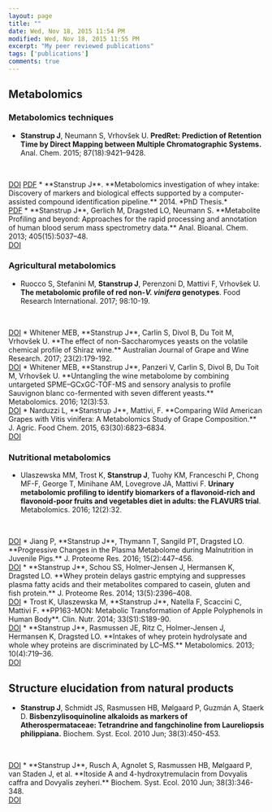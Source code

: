 ```yaml
---
layout: page
title: ""
date: Wed, Nov 18, 2015 11:54 PM
modified: Wed, Nov 18, 2015 11:55 PM
excerpt: "My peer reviewed publications"
tags: ['publications']
comments: true
---
```


<style type='text/css'>
li {
	 padding-bottom: 1em;
}
</style>

## Metabolomics

### Metabolomics techniques
* **Stanstrup J**, Neumann S, Vrhovšek U. **PredRet: Prediction of Retention Time by Direct Mapping between Multiple Chromatographic Systems.** Anal. Chem. 2015; 87(18):9421–9428.
<br>
<span class="label label-primary"><a href="http://dx.doi.org/10.1021/acs.analchem.5b02287">DOI</a></span>
<span class="label label-warning"><a href="https://github.com/stanstrup/stanstrup.github.io/raw/master/material/papers/Stanstrup%2C%20Neumann%2C%20Vrhovsek%20-%202015%20-%20PredRet%20Prediction%20of%20Retention%20Time%20by%20Direct%20Mapping%20between%20Multiple%20Chromatographic%20Systems.pdf?raw=true">PDF</a></span>
* **Stanstrup J**. **Metabolomics investigation of whey intake: Discovery of markers and biological effects supported by a computer-assisted compound identification pipeline.** 2014. *PhD Thesis.*
<br>
<span class="label label-warning"><a href="https://github.com/stanstrup/stanstrup.github.io/blob/master/material/thesis/Jan_Stanstrup_PhD_thesis.pdf?raw=true">PDF</a></span>
* **Stanstrup J**, Gerlich M, Dragsted LO, Neumann S. **Metabolite Profiling and beyond: Approaches for the rapid processing and annotation of human blood serum mass spectrometry data.** Anal. Bioanal. Chem. 2013; 405(15):5037–48.  <br> 
<span class="label label-primary"><a href="http://dx.doi.org/10.1007/s00216-013-6954-6">DOI</a></span>

### Agricultural metabolomics
* Ruocco S, Stefanini M, **Stanstrup J**, Perenzoni D, Mattivi F, Vrhovšek U. **The metabolomic profile of red non-*V. vinifera* genotypes**. Food Research International. 2017; 98:10-19.
<br>
<span class="label label-primary"><a href="http://dx.doi.org/10.1016/j.foodres.2017.01.024">DOI</a></span>
* Whitener MEB, **Stanstrup J**, Carlin S, Divol B, Du Toit M, Vrhovšek U. **The effect of non-Saccharomyces yeasts on the volatile chemical profile of Shiraz wine.** Australian Journal of Grape and Wine Research. 2017; 23(2):179-192.
<br>
<span class="label label-primary"><a href="http://dx.doi.org/10.1111/ajgw.12269">DOI</a></span>
* Whitener MEB, **Stanstrup J**, Panzeri V, Carlin S, Divol B, Du Toit M, Vrhovšek U. **Untangling the wine metabolome by combining untargeted SPME–GCxGC-TOF-MS and sensory analysis to profile Sauvignon blanc co-fermented with seven different yeasts.** Metabolomics. 2016; 12(3):53.
<br>
<span class="label label-primary"><a href="http://dx.doi.org/10.1007/s11306-016-0962-4">DOI</a></span>
* Narduzzi L, **Stanstrup J**, Mattivi, F. **Comparing Wild American Grapes with Vitis vinifera: A Metabolomics Study of Grape Composition.** J. Agric. Food Chem. 2015, 63(30):6823–6834.
<br>
<span class="label label-primary"><a href="http://dx.doi.org/10.1021/acs.jafc.5b01999">DOI</a></span>

### Nutritional metabolomics
* Ulaszewska MM, Trost K, **Stanstrup J**, Tuohy KM, Franceschi P, Chong MF-F, George T, Minihane AM, Lovegrove JA, Mattivi F. **Urinary metabolomic profiling to identify biomarkers of a flavonoid-rich and flavonoid-poor fruits and vegetables diet in adults: the FLAVURS trial**. Metabolomics. 2016; 12(2):32.
<br>
<span class="label label-primary"><a href="http://dx.doi.org/10.1007/s11306-015-0935-z">DOI</a></span>
* Jiang P, **Stanstrup J**, Thymann T, Sangild PT, Dragsted LO. **Progressive Changes in the Plasma Metabolome during Malnutrition in Juvenile Pigs.** J. Proteome Res. 2016; 15(2):447–456.
<br>
<span class="label label-primary"><a href="http://dx.doi.org/10.1021/acs.jproteome.5b00782">DOI</a></span>
* **Stanstrup J**, Schou SS, Holmer-Jensen J, Hermansen K, Dragsted LO. **Whey protein delays gastric emptying and suppresses plasma fatty acids and their metabolites compared to casein, gluten and fish protein.** J. Proteome Res. 2014; 13(5):2396–408.
<br>
<span class="label label-primary"><a href="http://dx.doi.org/10.1021/pr401214w">DOI</a></span>
* Trost K, Ulaszewska M, **Stanstrup J**, Natella F, Scaccini C, Mattivi F. **PP163-MON: Metabolic Transformation of Apple Polyphenols in Human Body**. Clin. Nutr. 2014; 33(S1):S189-90.
<br>
<span class="label label-primary"><a href="http://dx.doi.org/10.1016/S0261-5614%2814%2950497-9">DOI</a></span>
* **Stanstrup J**, Rasmussen JE, Ritz C, Holmer-Jensen J, Hermansen K, Dragsted LO. **Intakes of whey protein hydrolysate and whole whey proteins are discriminated by LC–MS.** Metabolomics. 2013; 10(4):719–36.
<br>
<span class="label label-primary"><a href="http://dx.doi.org/10.1007/s11306-013-0607-9">DOI</a></span>


## Structure elucidation from natural products
* **Stanstrup J**, Schmidt JS, Rasmussen HB, Mølgaard P, Guzmán A, Staerk D. **Bisbenzylisoquinoline alkaloids as markers of Atherospermataceae: Tetrandrine and fangchinoline from Laureliopsis philippiana.** Biochem. Syst. Ecol. 2010 Jun; 38(3):450-453.
<br>
<span class="label label-primary"><a href="http://dx.doi.org/10.1016/j.bse.2010.03.006">DOI</a></span>
* **Stanstrup J**, Rusch A, Agnolet S, Rasmussen HB, Mølgaard P, van Staden J, et al. **Itoside A and 4-hydroxytremulacin from Dovyalis caffra and Dovyalis zeyheri.** Biochem. Syst. Ecol. 2010 Jun; 38(3):346-348.
<br>
<span class="label label-primary"><a href="http://dx.doi.org/10.1016/j.bse.2010.02.006">DOI</a></span>

